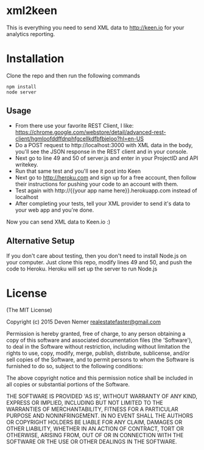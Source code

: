 # xml2keen

This is everything you need to send XML data to http://keen.io for your analytics reporting.

# Installation

Clone the repo and then run the following commands

```
npm install
node server
```

## Usage

* From there use your favorite REST Client, I like: https://chrome.google.com/webstore/detail/advanced-rest-client/hgmloofddffdnphfgcellkdfbfbjeloo?hl=en-US
* Do a POST request to http://localhost:3000 with XML data in the body, you'll see the JSON response in the REST client and in your console.
* Next go to line 49 and 50 of server.js and enter in your ProjectID and API writekey.
* Run that same test and you'll see it post into Keen
* Next go to http://heroku.com and sign up for a free account, then follow their instructions for pushing your code to an account with them.
* Test again with http://{{your app name here}}.herokuapp.com instead of localhost
* After completing your tests, tell your XML provider to send it's data to your web app and you're done.

Now you can send XML data to Keen.io :)

## Alternative Setup

If you don't care about testing, then you don't need to install Node.js on your computer. Just clone this repo, modify lines 49 and 50, and push the code to Heroku. Heroku will set up the server to run Node.js

# License

(The MIT License)

Copyright (c) 2015 Deven Nemer <realestatefaster@gmail.com>

Permission is hereby granted, free of charge, to any person obtaining
a copy of this software and associated documentation files (the
'Software'), to deal in the Software without restriction, including
without limitation the rights to use, copy, modify, merge, publish,
distribute, sublicense, and/or sell copies of the Software, and to
permit persons to whom the Software is furnished to do so, subject to
the following conditions:

The above copyright notice and this permission notice shall be
included in all copies or substantial portions of the Software.

THE SOFTWARE IS PROVIDED 'AS IS', WITHOUT WARRANTY OF ANY KIND,
EXPRESS OR IMPLIED, INCLUDING BUT NOT LIMITED TO THE WARRANTIES OF
MERCHANTABILITY, FITNESS FOR A PARTICULAR PURPOSE AND NONINFRINGEMENT.
IN NO EVENT SHALL THE AUTHORS OR COPYRIGHT HOLDERS BE LIABLE FOR ANY
CLAIM, DAMAGES OR OTHER LIABILITY, WHETHER IN AN ACTION OF CONTRACT,
TORT OR OTHERWISE, ARISING FROM, OUT OF OR IN CONNECTION WITH THE
SOFTWARE OR THE USE OR OTHER DEALINGS IN THE SOFTWARE.
